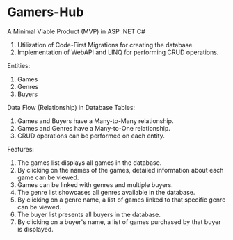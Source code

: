 # Gamers-Hub
A Minimal Viable Product (MVP) in ASP .NET C#

1. Utilization of Code-First Migrations for creating the database.
2. Implementation of WebAPI and LINQ for performing CRUD operations.

Entities:
1. Games
2. Genres
3. Buyers

Data Flow (Relationship) in Database Tables:
1. Games and Buyers have a Many-to-Many relationship.
2. Games and Genres have a Many-to-One relationship.
3. CRUD operations can be performed on each entity.

Features:
1. The games list displays all games in the database.
2. By clicking on the names of the games, detailed information about each game can be viewed.
3. Games can be linked with genres and multiple buyers.
4. The genre list showcases all genres available in the database.
5. By clicking on a genre name, a list of games linked to that specific genre can be viewed.
6. The buyer list presents all buyers in the database.
7. By clicking on a buyer's name, a list of games purchased by that buyer is displayed.
